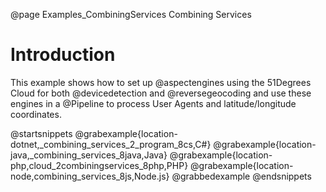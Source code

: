 @page Examples_CombiningServices Combining Services

# Introduction

This example shows how to set up @aspectengines using the 51Degrees Cloud for both @devicedetection 
and @reversegeocoding and use these engines in a @Pipeline to process User Agents and latitude/longitude 
coordinates.

@startsnippets
@grabexample{location-dotnet,_combining_services_2_program_8cs,C#}
@grabexample{location-java,_combining_services_8java,Java}
@grabexample{location-php,cloud_2combiningservices_8php,PHP}
@grabexample{location-node,combining_services_8js,Node.js}
@grabbedexample
@endsnippets